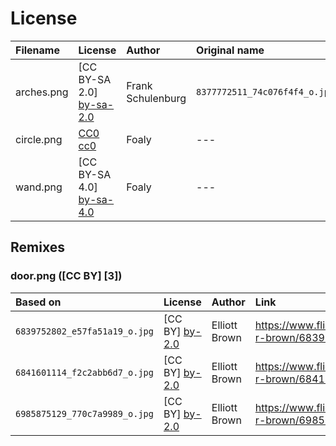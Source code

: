 License
=======

| Filename   | License                    | Author            | Original name                 | Link                                                        |
|:-----------|:---------------------------|:------------------|:------------------------------|:------------------------------------------------------------|
| arches.png | [CC BY-SA 2.0] [by-sa-2.0] | Frank Schulenburg | `8377772511_74c076f4f4_o.jpg` | https://www.flickr.com/photos/frank_schulenburg/8377772511/ |
| circle.png | [CC0] [cc0]                | Foaly             | ---                           | Image was created for this game                             |
| wand.png   | [CC BY-SA 4.0] [by-sa-4.0] | Foaly             | ---                           | Image was created for this game                             |


Remixes
-------

### door.png ([CC BY] [3])

| Based on                      | License          | Author        | Link                                                  |
|:------------------------------|:-----------------|:--------------|:------------------------------------------------------|
| `6839752802_e57fa51a19_o.jpg` | [CC BY] [by-2.0] | Elliott Brown | https://www.flickr.com/photos/ell-r-brown/6839752802/ |
| `6841601114_f2c2abb6d7_o.jpg` | [CC BY] [by-2.0] | Elliott Brown | https://www.flickr.com/photos/ell-r-brown/6841601114/ |
| `6985875129_770c7a9989_o.jpg` | [CC BY] [by-2.0] | Elliott Brown | https://www.flickr.com/photos/ell-r-brown/6985875129/ |



[by-sa-2.0]: https://creativecommons.org/licenses/by-sa/2.0/
[cc0]: https://creativecommons.org/publicdomain/zero/1.0/
[by-2.0]: https://creativecommons.org/licenses/by/2.0/
[by-sa-4.0]: https://creativecommons.org/licenses/by-sa/4.0/
